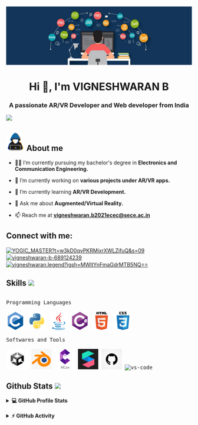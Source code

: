 ![logo](https://github.com/VigneshwaranECE/VigneshwaranECE/blob/main/1630053356860mbahead.jpg)
<h1 align="center">Hi 👋, I'm VIGNESHWARAN B</h1>
<h3 align="center">A passionate AR/VR Developer and Web developer from India</h3>

<a href="https://visitcount.itsvg.in">
  <img src="https://visitcount.itsvg.in/api?id=VigneshwaranECE&label=Profile%20Views&color=6&icon=6&pretty=false" />
</a>

 ## <picture><img src = "https://github.com/0xAbdulKhalid/0xAbdulKhalid/raw/main/assets/mdImages/about_me.gif" width = 50px></picture> **About me**

- 👨‍🎓 I’m currently pursuing my bachelor's degree in **Electronics and Communication Engineering.**

- 🔭 I’m currently working on **various projects under AR/VR apps.**

 - 🌱 I’m currently learning **AR/VR  Development.**

 - 💬 Ask me about **Augmented/Virtual Reality.**

 - 📫 Reach me at **vigneshwaran.b2021ecec@sece.ac.in**

<h2 align="left">Connect with me:</h2>
<p align="left">
<a href="https://x.com/YOGIC_MASTER?t=w3kD0qyPKRMixrXWLZjfuQ&s=09" target="blank"><img align="center" src="https://raw.githubusercontent.com/rahuldkjain/github-profile-readme-generator/master/src/images/icons/Social/twitter.svg" alt="YOGIC_MASTER?t=w3kD0qyPKRMixrXWLZjfuQ&s=09" height="30" width="40" /></a>
<a href="https://www.linkedin.com/in/vigneshwaran-b-689124239/" target="blank"><img align="center" src="https://raw.githubusercontent.com/rahuldkjain/github-profile-readme-generator/master/src/images/icons/Social/linked-in-alt.svg" alt="vigneshwaran-b-689124239" height="30" width="40" /></a>
<a href="https://www.instagram.com/vigneshwaran.legend?igsh=MWltYnFmaGdrMTB5NQ==" target="blank"><img align="center" src="https://raw.githubusercontent.com/rahuldkjain/github-profile-readme-generator/master/src/images/icons/Social/instagram.svg" alt="vigneshwaran.legend?igsh=MWltYnFmaGdrMTB5NQ==" height="30" width="40" /></a>
</p>

<h2> Skills <img src = "https://media2.giphy.com/media/QssGEmpkyEOhBCb7e1/giphy.gif?cid=ecf05e47a0n3gi1bfqntqmob8g9aid1oyj2wr3ds3mg700bl&rid=giphy.gif" width = 20px> </h2>
<div>
  <p style="display: inline-block;" align="left">
    <kbd>
      <kbd>Programming Languages</kbd>
      <br>
      <br>
      <img width="50px" src="https://raw.githubusercontent.com/devicons/devicon/master/icons/c/c-original.svg" /> 
      <img width="50px" src="https://raw.githubusercontent.com/devicons/devicon/master/icons/python/python-original.svg" /> 
      <img width="50px" src="https://raw.githubusercontent.com/devicons/devicon/master/icons/java/java-original.svg" />
      <img width="50px" src="https://raw.githubusercontent.com/devicons/devicon/master/icons/csharp/csharp-original.svg" />
      <img width="50px" src="https://raw.githubusercontent.com/devicons/devicon/master/icons/html5/html5-original-wordmark.svg" />
      <img width="50px" src="https://raw.githubusercontent.com/devicons/devicon/master/icons/css3/css3-original-wordmark.svg" />
    </kbd>
    <div>
    <kbd>
      <kbd>Softwares and Tools</kbd>
      <br>
      <br>
      <a><img src="https://github.com/VigneshwaranECE/VigneshwaranECE/blob/main/Unity_logo.png" width="60" height="55" aspect-ratio="2/5 /></a>
      <a><img src="https://maker-hub.georgefox.edu/w/images/8/85/Xilinx_image.jpg" alt="Xilinx Vivado" width="60" height="55" aspect-ratio="2/5" /></a>
      <a><img src="https://github.com/VigneshwaranECE/VigneshwaranECE/blob/main/blender_logo.png" width="55" aspect-ratio="1/5" /> </a>
      <a><img src="https://github.com/VigneshwaranECE/VigneshwaranECE/blob/main/AR_core.png" width="55" height="55"  aspect-ratio="2/5" /> </a>
      <a><img src="https://github.com/VigneshwaranECE/VigneshwaranECE/blob/main/SparkAR.png" width="55" aspect-ratio="1/5" /> </a>
      <a><img src="https://github.com/VigneshwaranECE/VigneshwaranECE/blob/main/Github.jpg" width="55" aspect-ratio="1/5" /> </a>
      <a><img src="https://code.visualstudio.com/assets/images/code-stable.png" alt="vs-code" width="55" aspect-ratio="1/5" /> </a>
    </kbd>
    </p>
</div>

<h2> Github Stats <img src = "https://i.pinimg.com/originals/65/c4/f4/65c4f452571be1261e9c623f7da488ac.gif" width = 20px> </h2>

<details> 
  <summary><b>💻 GitHub Profile Stats</b></summary>


![](https://github-readme-stats.vercel.app/api?username=VigneshwaranECE&theme=shades-of-purple&hide_border=false&include_all_commits=false&count_private=false)
![](https://github-readme-streak-stats.herokuapp.com/?user=VigneshwaranECE&theme=shades-of-purple&hide_border=false)
![](https://github-readme-stats.vercel.app/api/top-langs/?username=VigneshwaranECE&theme=shades-of-purple&hide_border=false&include_all_commits=false&count_private=false&layout=compact)
</details>
<br>

<details>
  <summary><b>⚡ GitHub Activity</b></summary>
  <img src="github-user-contribution.svg" />

</details>
    











